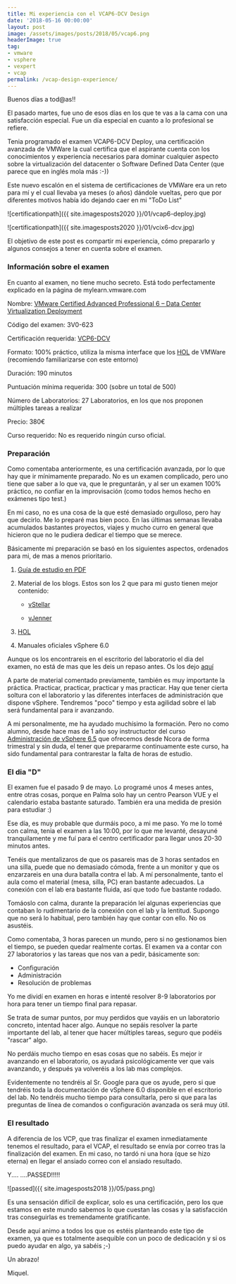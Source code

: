 ```yaml
---
title: Mi experiencia con el VCAP6-DCV Design
date: '2018-05-16 00:00:00'
layout: post
image: /assets/images/posts/2018/05/vcap6.png
headerImage: true
tag:
- vmware
- vsphere
- vexpert
- vcap
permalink: /vcap-design-experience/
---
```


Buenos días a tod@as!!

El pasado martes, fue uno de esos días en los que te vas a la cama con una satisfacción especial. Fue un día especial en cuanto a lo profesional se refiere.

Tenia programado el examen VCAP6-DCV Deploy, una certificación avanzada de VMWare la cual certifica que el aspirante cuenta con los conocimientos y experiencia necesarios para dominar cualquier aspecto sobre la virtualización del datacenter o Software Defined Data Center (que parece que en inglés mola más :-))

Este nuevo escalón en el sistema de certificaciones de VMWare era un reto para mí y el cual llevaba ya meses (o años) dándole vueltas, pero que por diferentes motivos había ido dejando caer en mi "ToDo List"

![certificationpath]({{ site.imagesposts2020 }}/01/vcap6-deploy.jpg)

![certificationpath]({{ site.imagesposts2020 }}/01/vcix6-dcv.jpg)

El objetivo de este post es compartir mi experiencia, cómo prepararlo y algunos consejos a tener en cuenta sobre el examen.

### Información sobre el examen

En cuanto al examen, no tiene mucho secreto. Está todo perfectamente explicado en la página de mylearn.vmware.com 

Nombre: [VMware Certified Advanced Professional 6 – Data Center Virtualization Deployment](https://www.vmware.com/education-services/certification/vcap6-dcv-deploy-exam.html)

Código del examen: 3V0-623

Certificación requerida: [VCP6-DCV](https://www.vmware.com/education-services/certification/vcp6-dcv-exam.html)

Formato: 100% práctico, utiliza la misma interface que los [HOL](http://labs.hol.vmware.com/HOL/catalogs/catalog/681) de VMWare (recomiendo familiarizarse con este entorno)

Duración: 190 minutos

Puntuación mínima requerida: 300 (sobre un total de 500)

Número de Laboratorios: 27 Laboratorios, en los que nos proponen múltiples tareas a realizar

Precio: 380€

Curso requerido: No es requerido ningún curso oficial.

### Preparación

Como comentaba anteriormente, es una certificación avanzada, por lo que hay que ir mínimamente preparado. No es un examen complicado, pero uno tiene que saber a lo que va, que le preguntarán, y al ser un examen 100% práctico, no confiar en la improvisación (como todos hemos hecho en exámenes tipo test.)

En mi caso, no es una cosa de la que esté demasiado orgulloso, pero hay que decirlo. Me lo preparé mas bien poco. En las últimas semanas llevaba acumulados bastantes proyectos, viajes y mucho curro en general que hicieron que no le pudiera dedicar el tiempo que se merece.

Básicamente mi preparación se basó en los siguientes aspectos, ordenados para mi, de mas a menos prioritario.

1. [Guía de estudio en PDF](https://miquelmariano.github.io/assets/VCAP6-DCV-Deployment-Study-Guide.pdf)

2. Material de los blogs. Estos son los 2 que para mi gusto tienen mejor contenido:

   - [vStellar](http://www.vstellar.com/2017/12/29/vcap6-dcv-deploy-study-guide/)

   - [vJenner](http://www.vjenner.com/vcap6-dcv-deployment-study-guide/)

3. [HOL](http://labs.hol.vmware.com/HOL/catalogs/catalog/681)

4. Manuales oficiales vSphere 6.0

Aunque os los encontrareis en el escritorio del laboratorio el dia del examen, no está de mas que les deis un repaso antes. Os los dejo [aquí](https://miquelmariano.github.io/assets/vsphere-documentation-60.zip)

A parte de material comentado previamente, también es muy importante la práctica. Practicar, practicar, practicar y mas practicar. Hay que tener cierta soltura con el laboratorio y las diferentes interfaces de administración que dispone vSphere. Tendremos "poco" tiempo y esta agilidad sobre el lab será fundamental para ir avanzando.

A mi personalmente, me ha ayudado muchísimo la formación. Pero no como alumno, desde hace mas de 1 año soy instructuctor del curso [Administración de vSphere 6.5](https://www.ncora.com/formacion/administracion-de-vsphere/administracion-vsphere-65-training-pack/) que ofrecemos desde Ncora de forma trimestral y sin duda, el tener que prepararme continuamente este curso, ha sido fundamental para contrarestar la falta de horas de estudio.

### El dia "D"

El examen fue el pasado 9 de mayo. Lo programé unos 4 meses antes, entre otras cosas, porque en Palma solo hay un centro Pearson VUE y el calendario estaba bastante saturado. También era una medida de presión para estudiar :)

Ese día, es muy probable que durmáis poco, a mi me paso. Yo me lo tomé con calma, tenia el examen a las 10:00, por lo que me levanté, desayuné tranquilamente y me fuí para el centro certificador para llegar unos 20-30 minutos antes.

Tenéis que mentalizaros de que os pasareis mas de 3 horas sentados en una silla, puede que no demasiado cómoda, frente a un monitor y que os enzarzareis en una dura batalla contra el lab. A mí personalmente, tanto el aula como el material (mesa, silla, PC) eran bastante adecuados. La conexión con el lab era bastante fluida, así que todo fue bastante rodado.

Tomáoslo con calma, durante la preparación leí algunas experiencias que contaban lo rudimentario de la conexión con el lab y la lentitud. Supongo que no será lo habitual, pero también hay que contar con ello. No os asustéis.

Como comentaba, 3 horas parecen un mundo, pero si no gestionamos bien el tiempo, se pueden quedar realmente cortas. El examen va a contar con 27 laboratorios y las tareas que nos van a pedir, básicamente son:

* Configuración
* Administración
* Resolución de problemas

Yo me dividí en examen en horas e intenté resolver 8-9 laboratorios por hora para tener un tiempo final para repasar.

Se trata de sumar puntos, por muy perdidos que vayáis en un laboratorio concreto, intentad hacer algo. Aunque no sepáis resolver la parte importante del lab, al tener que hacer múltiples tareas, seguro que podéis "rascar" algo.

No perdáis mucho tiempo en esas cosas que no sabéis. Es mejor ir avanzando en el laboratorio, os ayudará psicológicamente ver que vais avanzando, y después ya volveréis a los lab mas complejos.

Evidentemente no tendréis al Sr. Google para que os ayude, pero si que tendréis toda la documentación de vSphere 6.0 disponible en el escritorio del lab. No tendréis mucho tiempo para consultarla, pero si que para las preguntas de línea de comandos o configuración avanzada os será muy útil.

### El resultado

A diferencia de los VCP, que tras finalizar el examen inmediatamente tenemos el resultado, para el VCAP, el resultado se envía por correo tras la finalización del examen.
En mi caso, no tardó ni una hora (que se hizo eterna) en llegar el ansiado correo con el ansiado resultado.

Y.... ....PASSED!!!!!

![passed]({{ site.imagesposts2018 }}/05/pass.png)

Es una sensación difícil de explicar, solo es una certificación, pero los que estamos en este mundo sabemos lo que cuestan las cosas y la satisfacción tras conseguirlas es tremendamente gratificante.

Desde aquí animo a todos los que os estéis planteando este tipo de examen, ya que es totalmente asequible con un poco de dedicación y si os puedo ayudar en algo, ya sabéis ;-)


Un abrazo!

Miquel.


